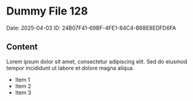 # Dummy File 128

Date: 2025-04-03
ID: 24B07F41-69BF-4FE1-84C4-B68E8EDFD6FA

## Content

Lorem ipsum dolor sit amet, consectetur adipiscing elit.
Sed do eiusmod tempor incididunt ut labore et dolore magna aliqua.

* Item 1
* Item 2
* Item 3

